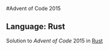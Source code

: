 #Advent of Code 2015
## Language: Rust

Solution to _Advent of Code_ 2015 in [Rust](https://rust-lang.org)
